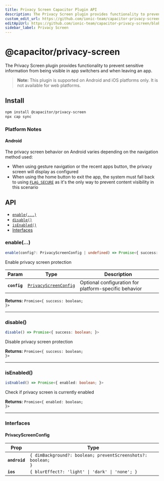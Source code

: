 ```yaml
---
title: Privacy Screen Capacitor Plugin API
description: The Privacy Screen plugin provides functionality to prevent sensitive information from being visible in app switchers and when leaving an app.
custom_edit_url: https://github.com/ionic-team/capacitor-privacy-screen/blob/main/README.md
editApiUrl: https://github.com/ionic-team/capacitor-privacy-screen/blob/main/src/definitions.ts
sidebar_label: Privacy Screen
---
```


# @capacitor/privacy-screen

The Privacy Screen plugin provides functionality to prevent sensitive information from being visible in app switchers and when leaving an app.

> **Note:** This plugin is supported on Android and iOS platforms only. It is not available for web platforms.

## Install

```bash
npm install @capacitor/privacy-screen
npx cap sync
```

### Platform Notes

#### Android
The privacy screen behavior on Android varies depending on the navigation method used:
- When using gesture navigation or the recent apps button, the privacy screen will display as configured
- When using the home button to exit the app, the system must fall back to using [`FLAG_SECURE`](https://developer.android.com/reference/android/view/WindowManager.LayoutParams#FLAG_SECURE) as it's the only way to prevent content visibility in this scenario

## API

<docgen-index>

* [`enable(...)`](#enable)
* [`disable()`](#disable)
* [`isEnabled()`](#isenabled)
* [Interfaces](#interfaces)

</docgen-index>

<docgen-api>
<!--Update the source file JSDoc comments and rerun docgen to update the docs below-->

### enable(...)

```typescript
enable(config?: PrivacyScreenConfig | undefined) => Promise<{ success: boolean; }>
```

Enable privacy screen protection

| Param        | Type                                                                | Description                                           |
| ------------ | ------------------------------------------------------------------- | ----------------------------------------------------- |
| **`config`** | <code><a href="#privacyscreenconfig">PrivacyScreenConfig</a></code> | Optional configuration for platform-specific behavior |

**Returns:** <code>Promise&lt;{ success: boolean; }&gt;</code>

--------------------


### disable()

```typescript
disable() => Promise<{ success: boolean; }>
```

Disable privacy screen protection

**Returns:** <code>Promise&lt;{ success: boolean; }&gt;</code>

--------------------


### isEnabled()

```typescript
isEnabled() => Promise<{ enabled: boolean; }>
```

Check if privacy screen is currently enabled

**Returns:** <code>Promise&lt;{ enabled: boolean; }&gt;</code>

--------------------


### Interfaces


#### PrivacyScreenConfig

| Prop          | Type                                                                    |
| ------------- | ----------------------------------------------------------------------- |
| **`android`** | <code>{ dimBackground?: boolean; preventScreenshots?: boolean; }</code> |
| **`ios`**     | <code>{ blurEffect?: 'light' \| 'dark' \| 'none'; }</code>              |

</docgen-api>